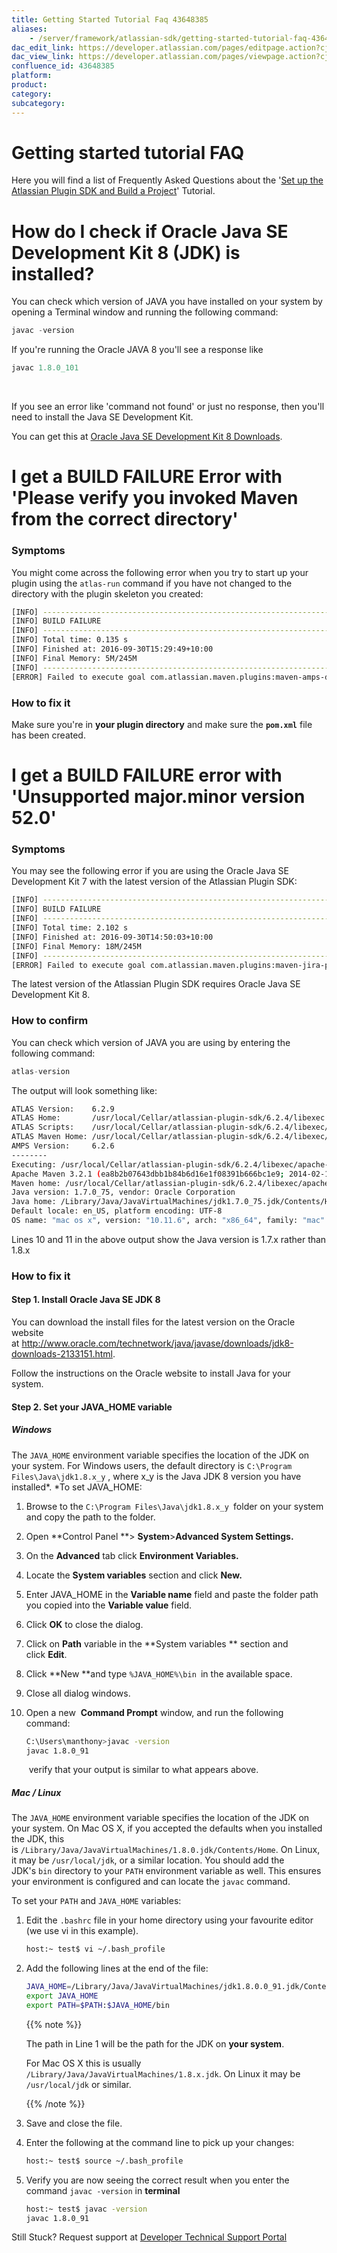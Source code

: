 ```yaml
---
title: Getting Started Tutorial Faq 43648385
aliases:
    - /server/framework/atlassian-sdk/getting-started-tutorial-faq-43648385.html
dac_edit_link: https://developer.atlassian.com/pages/editpage.action?cjm=wozere&pageId=43648385
dac_view_link: https://developer.atlassian.com/pages/viewpage.action?cjm=wozere&pageId=43648385
confluence_id: 43648385
platform:
product:
category:
subcategory:
---
```

# Getting started tutorial FAQ

Here you will find a list of Frequently Asked Questions about the '[Set up the Atlassian Plugin SDK and Build a Project](/server/framework/atlassian-sdk/set-up-the-atlassian-plugin-sdk-and-build-a-project-2818660.html)' Tutorial.

# How do I check if Oracle Java SE Development Kit 8 (JDK) is installed?

You can check which version of JAVA you have installed on your system by opening a Terminal window and running the following command:

``` java
javac -version
```

If you're running the Oracle JAVA 8 you'll see a response like 

``` java
javac 1.8.0_101
```

 

If you see an error like 'command not found' or just no response, then you'll need to install the Java SE Development Kit.  

You can get this at <a href="http://www.oracle.com/technetwork/java/javase/downloads/jdk8-downloads-2133151.html" class="external-link">Oracle Java SE Development Kit 8 Downloads</a>.

# I get a BUILD FAILURE Error with 'Please verify you invoked Maven from the correct directory'

### Symptoms

You might come across the following error when you try to start up your plugin using the `atlas-run` command if you have not changed to the directory with the plugin skeleton you created:

``` bash
[INFO] ------------------------------------------------------------------------
[INFO] BUILD FAILURE
[INFO] ------------------------------------------------------------------------
[INFO] Total time: 0.135 s
[INFO] Finished at: 2016-09-30T15:29:49+10:00
[INFO] Final Memory: 5M/245M
[INFO] ------------------------------------------------------------------------
[ERROR] Failed to execute goal com.atlassian.maven.plugins:maven-amps-dispatcher-plugin:6.2.6:run (default-cli): Goal requires a project to execute but there is no POM in this directory (/Users/mpaisley/Test). Please verify you invoked Maven from the correct directory. -> [Help 1]
```

### How to fix it

Make sure you're in **your plugin directory** and make sure the **`pom.xml`** file has been created. 

# I get a BUILD FAILURE error with 'Unsupported major.minor version 52.0'

### Symptoms

You may see the following error if you are using the Oracle Java SE Development Kit 7 with the latest version of the Atlassian Plugin SDK:

``` bash
[INFO] ------------------------------------------------------------------------
[INFO] BUILD FAILURE
[INFO] ------------------------------------------------------------------------
[INFO] Total time: 2.102 s
[INFO] Finished at: 2016-09-30T14:50:03+10:00
[INFO] Final Memory: 18M/245M
[INFO] ------------------------------------------------------------------------
[ERROR] Failed to execute goal com.atlassian.maven.plugins:maven-jira-plugin:6.2.9-SNAPSHOT:compress-resources (default-compress-resources) on project myPlugin: Execution default-compress-resources of goal com.atlassian.maven.plugins:maven-jira-plugin:6.2.9-SNAPSHOT:compress-resources failed: Unable to load the mojo 'compress-resources' in the plugin 'com.atlassian.maven.plugins:maven-jira-plugin:6.2.9-SNAPSHOT' due to an API incompatibility: org.codehaus.plexus.component.repository.exception.ComponentLookupException: com/atlassian/maven/plugins/jira/JiraCompressResourcesMojo : Unsupported major.minor version 52.0
```

The latest version of the Atlassian Plugin SDK requires Oracle Java SE Development Kit 8.  

### How to confirm

You can check which version of JAVA you are using by entering the following command:

``` java
atlas-version
```

The output will look something like:

``` bash
ATLAS Version:    6.2.9
ATLAS Home:       /usr/local/Cellar/atlassian-plugin-sdk/6.2.4/libexec
ATLAS Scripts:    /usr/local/Cellar/atlassian-plugin-sdk/6.2.4/libexec/bin
ATLAS Maven Home: /usr/local/Cellar/atlassian-plugin-sdk/6.2.4/libexec/apache-maven-3.2.1
AMPS Version:     6.2.6
--------
Executing: /usr/local/Cellar/atlassian-plugin-sdk/6.2.4/libexec/apache-maven-3.2.1/bin/mvn --version -gs /usr/local/Cellar/atlassian-plugin-sdk/6.2.4/libexec/apache-maven-3.2.1/conf/settings.xml
Apache Maven 3.2.1 (ea8b2b07643dbb1b84b6d16e1f08391b666bc1e9; 2014-02-15T04:37:52+10:00)
Maven home: /usr/local/Cellar/atlassian-plugin-sdk/6.2.4/libexec/apache-maven-3.2.1
Java version: 1.7.0_75, vendor: Oracle Corporation
Java home: /Library/Java/JavaVirtualMachines/jdk1.7.0_75.jdk/Contents/Home/jre
Default locale: en_US, platform encoding: UTF-8
OS name: "mac os x", version: "10.11.6", arch: "x86_64", family: "mac"
```

Lines 10 and 11 in the above output show the Java version is 1.7.x rather than 1.8.x

### How to fix it

#### Step 1. Install Oracle Java SE JDK 8

You can download the install files for the latest version on the Oracle website at <a href="http://www.oracle.com/technetwork/java/javase/downloads/jdk8-downloads-2133151.html" class="uri external-link">http://www.oracle.com/technetwork/java/javase/downloads/jdk8-downloads-2133151.html</a>.

Follow the instructions on the Oracle website to install Java for your system. 

#### Step 2. Set your JAVA\_HOME variable

##### Windows 

The `JAVA_HOME` environment variable specifies the location of the JDK on your system. For Windows users, the default directory is `C:\Program Files\Java\jdk1.8.x_y` , where x\_y is the Java JDK 8 version you have installed*. *To set JAVA\_HOME:

1.  Browse to the `C:\Program Files\Java\jdk1.8.x_y `folder on your system and copy the path to the folder.
2.  Open **Control Panel **&gt; **System**&gt;**Advanced System Settings.**
3.  On the **Advanced** tab click **Environment Variables.**
4.  Locate the **System variables** section and click **New.**
5.  Enter JAVA\_HOME in the **Variable name** field and paste the folder path you copied into the **Variable value** field.
6.  Click **OK** to close the dialog.
7.  Click on **Path** variable in the **System variables ** section and click **Edit**. 
8.  Click **New **and type `%JAVA_HOME%\bin `in the available space.
9.  Close all dialog windows.
10. Open a new  **Command Prompt** window, and run the following command:

    ``` bash
    C:\Users\manthony>javac -version
    javac 1.8.0_91
    ```

     verify that your output is similar to what appears above.

##### Mac / Linux

The `JAVA_HOME` environment variable specifies the location of the JDK on your system. On Mac OS X, if you accepted the defaults when you installed the JDK, this is `/Library/Java/JavaVirtualMachines/1.8.0.jdk/Contents/Home`. On Linux, it may be `/usr/local/jdk`, or a similar location. You should add the JDK's `bin` directory to your `PATH` environment variable as well. This ensures your environment is configured and can locate the `javac` command.

To set your `PATH` and `JAVA_HOME` variables:

1.  Edit the `.bashrc` file in your home directory using your favourite editor (we use vi in this example).

    ``` bash
    host:~ test$ vi ~/.bash_profile
    ```

2.  Add the following lines at the end of the file:

    ``` bash
    JAVA_HOME=/Library/Java/JavaVirtualMachines/jdk1.8.0.0_91.jdk/Contents/Home
    export JAVA_HOME
    export PATH=$PATH:$JAVA_HOME/bin
    ```

    {{% note %}}

    The path in Line 1 will be the path for the JDK on **your system**.

    For Mac OS X this is usually `/Library/Java/JavaVirtualMachines/1.8.x.jdk`. On Linux it may be `/usr/local/jdk` or similar.

    {{% /note %}}

3.  Save and close the file.
4.  Enter the following at the command line to pick up your changes:

    ``` bash
    host:~ test$ source ~/.bash_profile
    ```

5.  Verify you are now seeing the correct result when you enter the command `javac -version` in **terminal**

    ``` bash
    host:~ test$ javac -version
    javac 1.8.0_91 
    ```

Still Stuck? Request support at <a href="https://ecosystem.atlassian.net/servicedesk/customer/portal/14" class="external-link">Developer Technical Support Portal</a>

























